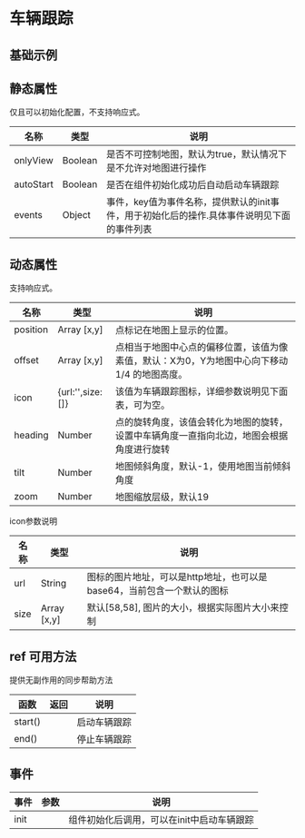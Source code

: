 # 车辆跟踪

## 基础示例

<vuep template="#example"></vuep>

<script v-pre type="text/x-template" id="example">

  <template>
    <div class="amap-page-container">
      <el-bmap vid="amapDemo" :zoom="zoom" :center="center" :tilt="75" class="amap-demo">
        <el-bmap-track ref="track" :tilt="45" :heading="heading"  :position="position" :auto-start="true" :only-view="true" :events="{init: ()=>{/*startMove()*/}}"></el-bmap-track>
      </el-bmap>
    </div>
  </template>

  <style>
    .amap-demo {
      height: 600px;
    }
  </style>

  <script>
  
  function bearCar(preLonlat, currentLonlat) {
    let point1 = turf.point(preLonlat);
    let point2 = turf.point(currentLonlat);
    return turf.bearing(point1,point2);
  }
    let path = [[120.030407,31.812844],[120.030527,31.812852],[120.031171,31.812851],[120.033331,31.812821],[120.033492,31.812818],[120.033622,31.812816],[120.034306,31.812803],[120.035009,31.81279],[120.036215,31.812777],[120.036276,31.812776],[120.036617,31.81277],[120.03715,31.81277],[120.0372,31.812769],[120.038808,31.812749],[120.03916,31.812742],[120.039773,31.812731],[120.039914,31.812728],[120.040084,31.812725],[120.040647,31.812715],[120.040918,31.81271],[120.041702,31.812695],[120.041702,31.812695],[120.041692,31.812606],[120.041591,31.811567],[120.04153,31.811268],[120.041358,31.810401],[120.040984,31.807557],[120.040741,31.805661],[120.04073,31.805321],[120.04076,31.80512],[120.04091,31.803797],[120.040919,31.803647],[120.040929,31.803447],[120.040638,31.803452],[120.040537,31.803454],[120.035895,31.803541],[120.035895,31.803541],[120.035633,31.803546]];
  
    module.exports = {
      name: 'bmap-page',
      data() {
        
        return {
          zoom: 21,
          center: [path[0][0], path[0][1]],
          heading: 0,
          index: 1,
          position: [path[0][0], path[0][1]],
          timer: null,
        };
      },
      mounted(){
        this.moveCar();
      },
      beforeDestroy(){
        clearTimeout(this.timer);
      },
      methods: {
        startMove(){
            this.$refs.track.start();
        },
        moveCar(){
            let prePoint,point;
            if(this.index === path.length){
                prePoint = path[path.length-1];
                point = path[0];
                this.index = 0;
            }else{
                prePoint = path[this.index-1];
                point = path[this.index];
            }
            this.heading = bearCar(prePoint, point);
            this.position = point;
            this.index++;
            this.timer = setTimeout(() => {
                this.moveCar();
            }, 1000)
        }
      }
    };
  </script>

</script>


## 静态属性
仅且可以初始化配置，不支持响应式。

名称 | 类型 | 说明
---|---|---|
onlyView | Boolean | 是否不可控制地图，默认为true，默认情况下是不允许对地图进行操作
autoStart | Boolean | 是否在组件初始化成功后自动启动车辆跟踪
events | Object | 事件，key值为事件名称，提供默认的init事件，用于初始化后的操作.具体事件说明见下面的事件列表

## 动态属性
支持响应式。

名称 | 类型 | 说明
---|---|---|
position | Array [x,y] | 点标记在地图上显示的位置。
offset | Array [x,y] | 点相当于地图中心点的偏移位置，该值为像素值，默认：X为0，Y为地图中心向下移动 1/4 的地图高度。
icon | {url:'',size:[]} | 该值为车辆跟踪图标，详细参数说明见下面表，可为空。
heading | Number | 点的旋转角度，该值会转化为地图的旋转，设置中车辆角度一直指向北边，地图会根据角度进行旋转
tilt | Number | 地图倾斜角度，默认-1，使用地图当前倾斜角度
zoom | Number | 地图缩放层级，默认19

icon参数说明

名称 | 类型 | 说明
---|---|---|
url | String | 图标的图片地址，可以是http地址，也可以是base64，当前包含一个默认的图标
size | Array [x,y] | 默认[58,58], 图片的大小，根据实际图片大小来控制


## ref 可用方法
提供无副作用的同步帮助方法

函数 | 返回 | 说明
---|---|---|
start() |  | 启动车辆跟踪
end() |  | 停止车辆跟踪

## 事件

事件 | 参数 | 说明
---|---|---|
init |  | 组件初始化后调用，可以在init中启动车辆跟踪
